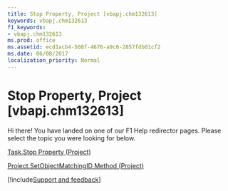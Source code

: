 ```yaml
---
title: Stop Property, Project [vbapj.chm132613]
keywords: vbapj.chm132613
f1_keywords:
- vbapj.chm132613
ms.prod: office
ms.assetid: ecd1acb4-508f-4676-a9c0-2857fdb01cf2
ms.date: 06/08/2017
localization_priority: Normal
---
```



# Stop Property, Project [vbapj.chm132613]

Hi there! You have landed on one of our F1 Help redirector pages. Please select the topic you were looking for below.

[Task.Stop Property (Project)](https://msdn.microsoft.com/library/b541e2e4-8b3e-59c5-4115-128fb0338765%28Office.15%29.aspx)

[Project.SetObjectMatchingID Method (Project)](https://msdn.microsoft.com/library/d0d79e0a-bfec-9882-bfe9-72f7c51f0baf%28Office.15%29.aspx)

[!include[Support and feedback](~/includes/feedback-boilerplate.md)]